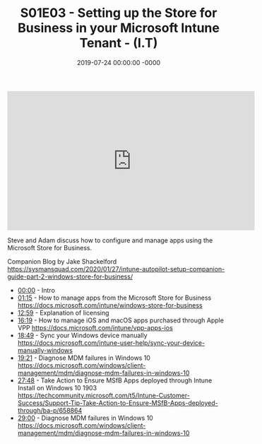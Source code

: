 ﻿---
layout: post
title: "S01E03 - Setting up the Store for Business in your Microsoft Intune Tenant - (I.T)"
date: 2019-07-24 00:00:00 -0000
categories:
---

<iframe loading="lazy" width="560" height="315" src="https://www.youtube.com/embed/uG9JHA47gdw" title="YouTube video player" frameborder="0" allow="accelerometer; autoplay; clipboard-write; encrypted-media; gyroscope; picture-in-picture" allowfullscreen></iframe>

Steve and Adam discuss how to configure and manage apps using the Microsoft Store for Business.

Companion Blog by Jake Shackelford
https://sysmansquad.com/2020/01/27/intune-autopilot-setup-companion-guide-part-2-windows-store-for-business/

* [00:00](https://www.youtube.com/watch?v=uG9JHA47gdw&t=0s) - Intro
* [01:15](https://www.youtube.com/watch?v=uG9JHA47gdw&t=75s) - How to manage apps from the Microsoft Store for Business
https://docs.microsoft.com/intune/windows-store-for-business
* [12:59](https://www.youtube.com/watch?v=uG9JHA47gdw&t=779s) - Explanation of licensing
* [16:19](https://www.youtube.com/watch?v=uG9JHA47gdw&t=979s) - How to manage iOS and macOS apps purchased through Apple VPP
https://docs.microsoft.com/intune/vpp-apps-ios
* [18:49](https://www.youtube.com/watch?v=uG9JHA47gdw&t=1129s) - Sync your Windows device manually
https://docs.microsoft.com/intune-user-help/sync-your-device-manually-windows
* [19:21](https://www.youtube.com/watch?v=uG9JHA47gdw&t=1161s) - Diagnose MDM failures in Windows 10
https://docs.microsoft.com/windows/client-management/mdm/diagnose-mdm-failures-in-windows-10
* [27:48](https://www.youtube.com/watch?v=uG9JHA47gdw&t=1668s) - Take Action to Ensure MSfB Apps deployed through Intune Install on Windows 10 1903
https://techcommunity.microsoft.com/t5/Intune-Customer-Success/Support-Tip-Take-Action-to-Ensure-MSfB-Apps-deployed-through/ba-p/658864
* [29:00](https://www.youtube.com/watch?v=uG9JHA47gdw&t=1740s) - Diagnose MDM failures in Windows 10
https://docs.microsoft.com/windows/client-management/mdm/diagnose-mdm-failures-in-windows-10

